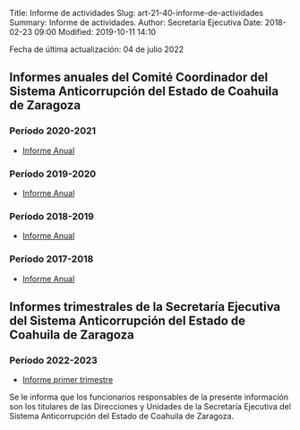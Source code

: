 Title: Informe de actividades
Slug: art-21-40-informe-de-actividades
Summary: Informe de actividades.
Author: Secretaría Ejecutiva
Date: 2018-02-23 09:00
Modified: 2019-10-11 14:10


Fecha de última actualización: 04 de julio 2022

## Informes anuales del Comité Coordinador del Sistema Anticorrupción del Estado de Coahuila de Zaragoza

### Período 2020-2021

* [Informe Anual<i class="fa fa-file-pdf-o" aria-hidden="true"></i>](informe-anual-2020-2021.pdf)

### Período 2019-2020

* [Informe Anual<i class="fa fa-file-pdf-o" aria-hidden="true"></i>](informe-anual-2019-2020.pdf)


### Período 2018-2019

* [Informe Anual<i class="fa fa-file-pdf-o" aria-hidden="true"></i>](informe-anual-2018-2019.pdf)

### Período 2017-2018

* [Informe Anual<i class="fa fa-file-pdf-o" aria-hidden="true"></i>](informe-anual-2017-2018.pdf)


## Informes trimestrales de la Secretaría Ejecutiva del Sistema Anticorrupción del Estado de Coahuila de Zaragoza

###  Período 2022-2023

* [Informe primer trimestre<i class="fa fa-file-pdf-o" aria-hidden="true"></i>](informe-primer-trimestre-SE-2022.pdf)

Se le informa que los funcionarios responsables de la presente información son los titulares de las Direcciones y Unidades de la Secretaría Ejecutiva del Sistema Anticorrupción del Estado de Coahuila de Zaragoza.

